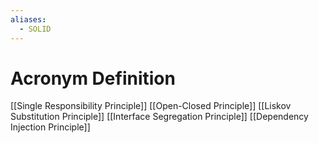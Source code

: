```yaml
---
aliases:
  - SOLID
---
```

# Acronym Definition
[[Single Responsibility Principle]]
[[Open-Closed Principle]]
[[Liskov Substitution Principle]]
[[Interface Segregation Principle]]
[[Dependency Injection Principle]]